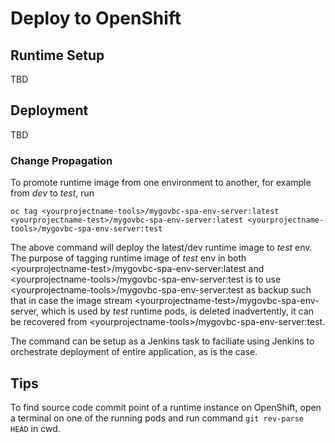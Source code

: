 # Deploy to OpenShift

## Runtime Setup
TBD

## Deployment
TBD

### Change Propagation
To promote runtime image from one environment to another, for example from *dev* to *test*, run

```
oc tag <yourprojectname-tools>/mygovbc-spa-env-server:latest <yourprojectname-test>/mygovbc-spa-env-server:latest <yourprojectname-tools>/mygovbc-spa-env-server:test
```
The above command will deploy the latest/dev runtime image to *test* env. The purpose of tagging runtime image of *test* env in both \<yourprojectname-test\>/mygovbc-spa-env-server:latest and \<yourprojectname-tools\>/mygovbc-spa-env-server:test is to use \<yourprojectname-tools\>/mygovbc-spa-env-server:test as backup such that in case the image stream \<yourprojectname-test\>/mygovbc-spa-env-server, which is used by *test* runtime pods, is deleted inadvertently, it can be recovered from \<yourprojectname-tools\>/mygovbc-spa-env-server:test.

The command can be setup as a Jenkins task to faciliate using Jenkins to orchestrate deployment of entire application, as is the case.

## Tips
To find source code commit point of a runtime instance on OpenShift, open a terminal on one of the running pods and run command `git rev-parse HEAD` in cwd.
